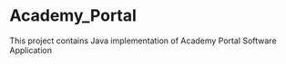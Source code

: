 # Academy_Portal
This project contains Java implementation of Academy Portal Software Application  
